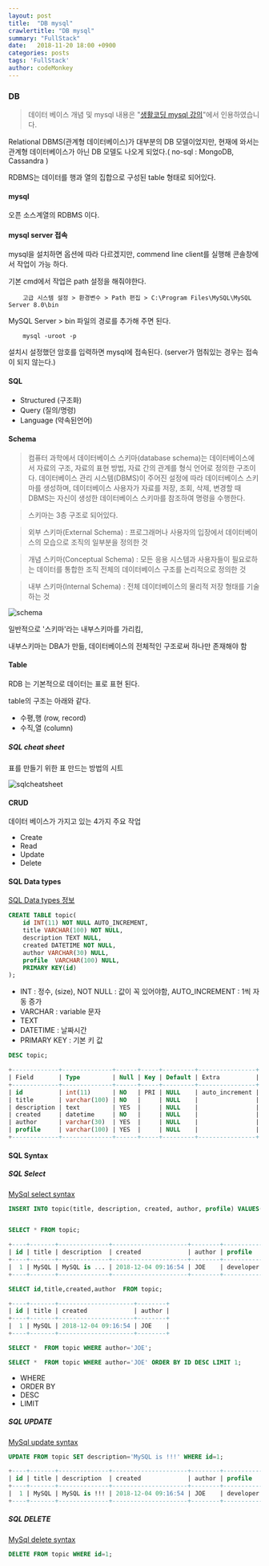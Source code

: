 ```yaml
---
layout: post
title:  "DB mysql"
crawlertitle: "DB mysql"
summary: "FullStack"
date:   2018-11-20 18:00 +0900
categories: posts
tags: 'FullStack'
author: codeMonkey
---
```


### DB

> 데이터 베이스 개념 및 mysql 내용은 "[생활코딩 mysql 강의](https://opentutorials.org/course/3162)"에서 인용하였습니다.

Relational DBMS(관계형 데이터베이스)가 대부분의 DB 모델이었지만,
현재에 와서는 관계형 데이터베이스가 아닌 DB 모델도 나오게 되었다.( no-sql : MongoDB, Cassandra )

RDBMS는 데이터를 행과 열의 집합으로 구성된 table 형태로 되어있다.

#### mysql 

오픈 소스계열의 RDBMS 이다.

#### mysql server 접속

mysql을 설치하면 옵션에 따라 다르겠지만, commend line client를 실행해 콘솔창에서 작업이 가능 하다.

기본 cmd에서 작업은 path 설정을 해줘야한다.
```
    고급 시스템 설정 > 환경변수 > Path 편집 > C:\Program Files\MySQL\MySQL Server 8.0\bin 
```
MySQL Server > bin 파일의 경로를 추가해 주면 된다.

```
    mysql -uroot -p
```
설치시 설정했던 암호를 입력하면 mysql에 접속된다.
(server가 멈춰있는 경우는 접속이 되지 않는다.)

#### SQL

- Structured (구조화)
- Query (질의/명령)
- Language (약속된언어)

#### Schema

>컴퓨터 과학에서 데이터베이스 스키마(database schema)는 데이터베이스에서 자료의 구조, 자료의 표현 방법, 자료 간의 관계를 형식 언어로 정의한 구조이다. 데이터베이스 관리 시스템(DBMS)이 주어진 설정에 따라 데이터베이스 스키마를 생성하며, 데이터베이스 사용자가 자료를 저장, 조회, 삭제, 변경할 때 DBMS는 자신이 생성한 데이터베이스 스키마를 참조하여 명령을 수행한다.

>스키마는 3층 구조로 되어있다.

>외부 스키마(External Schema) : 프로그래머나 사용자의 입장에서 데이터베이스의 모습으로 조직의 일부분을 정의한 것

>개념 스키마(Conceptual Schema) : 모든 응용 시스템과 사용자들이 필요로하는 데이터를 통합한 조직 전체의 데이터베이스 구조를 논리적으로 정의한 것

>내부 스키마(Internal Schema) : 전체 데이터베이스의 물리적 저장 형태를 기술하는 것

![schema](/jsStudyBlog/assets/images/post/schema.jpg)

일반적으로 '스키마'라는 내부스키마를 가리킴, 

내부스키마는 DBA가 만듦, 데이터베이스의 전체적인 구조로써 하나만 존재해야 함

#### Table

RDB 는 기본적으로 데이터는 표로 표현 된다. 

table의 구조는 아래와 같다.
- 수평,행 (row, record)
- 수직,열 (column)

##### SQL cheat sheet

표를 만들기 위한 표 만드는 방법의 시트

![sqlcheatsheet](/jsStudyBlog/assets/images/post/sqlcheatsheet.jpg)


#### CRUD

데이터 베이스가 가지고 있는 4가지 주요 작업
- Create
- Read
- Update
- Delete

#### SQL Data types

[SQL Data types 정보](https://www.techonthenet.com/sql_server/datatypes.php)

```sql
CREATE TABLE topic(
    id INT(11) NOT NULL AUTO_INCREMENT,
    title VARCHAR(100) NOT NULL,
    description TEXT NULL,
    created DATETIME NOT NULL,
    author VARCHAR(30) NULL,
    profile  VARCHAR(100) NULL,
    PRIMARY KEY(id)
);
```
- INT : 정수, (size), NOT NULL : 값이 꼭 있어야함, AUTO_INCREMENT : 1씩 자동 증가
- VARCHAR : variable 문자
- TEXT
- DATETIME : 날짜시간
- PRIMARY KEY : 기본 키 값

```sql
DESC topic;

+-------------+--------------+------+-----+---------+----------------+
| Field       | Type         | Null | Key | Default | Extra          |
+-------------+--------------+------+-----+---------+----------------+
| id          | int(11)      | NO   | PRI | NULL    | auto_increment |
| title       | varchar(100) | NO   |     | NULL    |                |
| description | text         | YES  |     | NULL    |                |
| created     | datetime     | NO   |     | NULL    |                |
| author      | varchar(30)  | YES  |     | NULL    |                |
| profile     | varchar(100) | YES  |     | NULL    |                |
+-------------+--------------+------+-----+---------+----------------+
```

#### SQL Syntax

##### SQL Select

[MySql select syntax](https://dev.mysql.com/doc/refman/8.0/en/select.html)

```sql
INSERT INTO topic(title, description, created, author, profile) VALUES('MySQL', 'MySQL is ...', NOW(), 'JOE', 'developer');


SELECT * FROM topic;

+----+-------+--------------+---------------------+--------+-----------+
| id | title | description  | created             | author | profile   |
+----+-------+--------------+---------------------+--------+-----------+
|  1 | MySQL | MySQL is ... | 2018-12-04 09:16:54 | JOE    | developer |
+----+-------+--------------+---------------------+--------+-----------+

SELECT id,title,created,author  FROM topic;

+----+-------+---------------------+--------+
| id | title | created             | author |
+----+-------+---------------------+--------+
|  1 | MySQL | 2018-12-04 09:16:54 | JOE    |
+----+-------+---------------------+--------+

```

```sql
SELECT *  FROM topic WHERE author='JOE';

SELECT *  FROM topic WHERE author='JOE' ORDER BY ID DESC LIMIT 1;
```
- WHERE
- ORDER BY
- DESC
- LIMIT

##### SQL UPDATE

[MySql update syntax](https://dev.mysql.com/doc/refman/8.0/en/update.html)

```sql
UPDATE FROM topic SET description='MySQL is !!!' WHERE id=1;

+----+-------+--------------+---------------------+--------+-----------+
| id | title | description  | created             | author | profile   |
+----+-------+--------------+---------------------+--------+-----------+
|  1 | MySQL | MySQL is !!! | 2018-12-04 09:16:54 | JOE    | developer |
+----+-------+--------------+---------------------+--------+-----------+
```

##### SQL DELETE

[MySql delete syntax](https://dev.mysql.com/doc/refman/8.0/en/delete.html)

```sql
DELETE FROM topic WHERE id=1;
```

